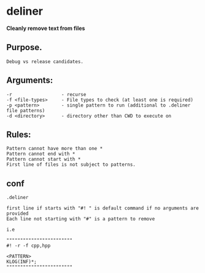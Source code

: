 
# deliner

**Cleanly remove text from files** 

## Purpose.
    Debug vs release candidates. 

## Arguments:
    -r                  - recurse 
    -f <file-types>     - File types to check (at least one is required)
    -p <pattern>        - single pattern to run (additional to .deliner file patterns)
    -d <directory>      - directory other than CWD to execute on

## Rules:
    Pattern cannot have more than one *
    Pattern cannot end with *
    Pattern cannot start with *
    First line of files is not subject to patterns.

## conf

    .deliner

    first line if starts with "#! " is default command if no arguments are provided
    Each line not starting with "#" is a pattern to remove

    i.e

    """"""""""""""""""""""""
    #! -r -f cpp,hpp 

    <PATTERN>
    KLOG(INF)*;
    """"""""""""""""""""""""